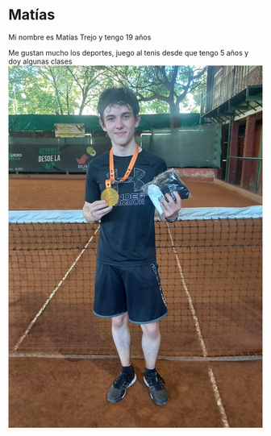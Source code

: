 # Matías
Mi nombre es Matías Trejo y tengo 19 años

Me gustan mucho los deportes, juego al tenis desde que tengo 5 años y doy algunas clases
![fotomia](FotoMia.JPG)
